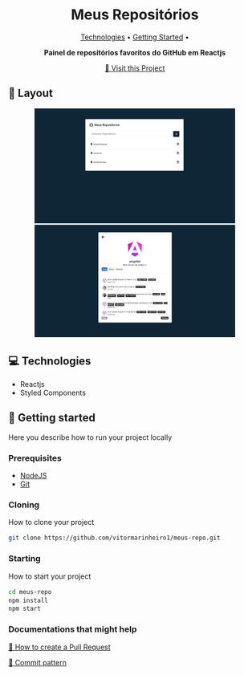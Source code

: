 <h1 align="center" style="font-weight: bold;">Meus Repositórios</h1>

<p align="center">
 <a href="#tech">Technologies</a> • 
 <a href="#started">Getting Started</a> • 
</p>

<p align="center">
    <b>Painel de repositórios favoritos do GitHub em Reactjs</b>
</p>

<p align="center">
     <a href="https://meus-repos.vercel.app/">📱 Visit this Project</a>
</p>

<h2 id="layout">🎨 Layout</h2>

<p align="center">
    <img src="./public/repo1.png" alt="Image 1" width="400px">
    <img src="./public/repo2.png" alt="Image 2" width="400px">
</p>

<h2 id="tech">💻 Technologies</h2>

- Reactjs
- Styled Components

<h2 id="started">🚀 Getting started</h2>

Here you describe how to run your project locally

<h3>Prerequisites</h3>

- [NodeJS](https://nodejs.org/en)
- [Git](https://git-scm.com/)

<h3>Cloning</h3>

How to clone your project

```bash
git clone https://github.com/vitormarinheiro1/meus-repo.git
```

<h3>Starting</h3>

How to start your project

```bash
cd meus-repo
npm install
npm start
```

<h3>Documentations that might help</h3>

[📝 How to create a Pull Request](https://www.atlassian.com/br/git/tutorials/making-a-pull-request)

[💾 Commit pattern](https://gist.github.com/joshbuchea/6f47e86d2510bce28f8e7f42ae84c716)
